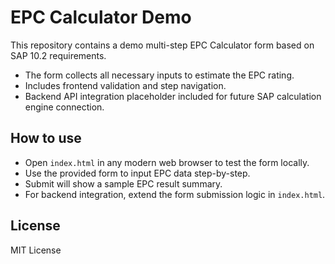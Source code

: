 # EPC Calculator Demo

This repository contains a demo multi-step EPC Calculator form based on SAP 10.2 requirements.

- The form collects all necessary inputs to estimate the EPC rating.
- Includes frontend validation and step navigation.
- Backend API integration placeholder included for future SAP calculation engine connection.

## How to use

- Open `index.html` in any modern web browser to test the form locally.
- Use the provided form to input EPC data step-by-step.
- Submit will show a sample EPC result summary.
- For backend integration, extend the form submission logic in `index.html`.

## License

MIT License
